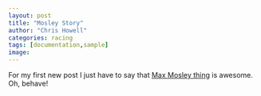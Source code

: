 ```yaml
---
layout: post
title: "Mosley Story"
author: "Chris Howell"
categories: racing
tags: [documentation,sample]
image:
---
```


For my first new post I just have to say that [Max Mosley thing](http://uk.eurosport.yahoo.com/08042008/58/hopes-fade-besieged-mosley.html)  is awesome.  Oh, behave!
